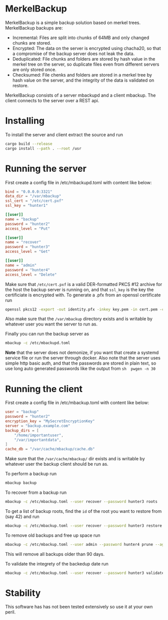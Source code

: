 # MerkelBackup

MerkelBackup is a simple backup solution based on merkel trees. MerkelBackup backups are:
* Incremental: Files are split into chunks of 64MB and only changed chunks are stored.
* Encrypted: The data on the server is encrypted using chacha20, so that a compromise of the backup server does not leak the data.
* Deduplicated: File chunks and folders are stored by hash value in the merkel tree on the server, so duplicate files even from different servers are only stored once.
* Checksumed: File chenks and folders are stored in a merkel tree by hash value on the server, and the integrity of the data is validated on restore.

MerkelBackup consists of a server mbackupd and a client mbackup. The client connects to the server over a REST api.

# Installing
To install the server and client extract the source and run
```sh
cargo build --release
cargo install --path . --root /usr
```

# Running the server
First create a config file in /etc/mbackupd.toml with content like below:
```toml
bind = "0.0.0.0:3321"
data_dir = "/var/mbackup"
ssl_cert = "/etc/cert.pxf"
ssl_key = "hunter1"

[[user]]
name = "backup"
password = "hunter2"
access_level = "Put"

[[user]]
name = "recover"
password = "hunter3"
access_level = "Get"

[[user]]
name = "admin"
password = "hunter4"
access_level = "Delete"
```

Make sure that `/etc/cert.pxf` is a valid DER-formatted PKCS #12 archive for the host the backup server is running on,
and that `ssl_key` is the key the certificiate is encrypted with. To generate a .pfx from an openssl certificate run
```sh
openssl pkcs12 -export -out identity.pfx -inkey key.pem -in cert.pem -certfile chain_certs.pem
```

Also make sure that the `/var/mbackup` directory exists and is writable by whatever user you want the server to run as.

Finally you can run the backup server as
```sh
mbackup -c /etc/mbackupd.toml
```

**Note** that the server does not demonize, if you want that create a systemd service file or run the server through docker. Also note that the server uses simple http basic auth, and that the passwords are stored in plain text, so use long auto generated passwords like the output from
``sh 
pwgen -n 30
``

# Running the client
First create a config file in /etc/mbackup.toml with content like below:
```toml
user = "backup"
password = "hunter2"
encryption_key = "MySecretEncryptionKey"
server = "backup.example.com"
backup_dirs = [
    "/home/importantuser",
    "/var/importantdata",
]
cache_db = "/var/cache/mbackup/cache.db"
```
Make sure that the `/var/cache/mbackup/` dir exists and is writable by whatever user the backup client should be run as.

To perform a backup run
```sh
mbackup backup
```

To recover from a backup run
```sh
mbackup -c /etc/mbackup.toml --user recover --password hunter3 roots
```
To get a list of backup roots, find the `id` of the root you want to restore from (say 42) and run
```sh
mbackup -c /etc/mbackup.toml --user recover --password hunter3 restore 42 -p /home/importantuser/mydir
```

To remove old backups and free up space run
```sh
mbackup -c /etc/mbackup.toml --user admin --password hunter4 prune --age 90
```
This will remove all backups older than 90 days.

To validate the integrety of the backedup date run
```sh
mbackup -c /etc/mbackup.toml --user recover --password hunter3 validate --full
```

# Stability
This software has has not been tested extensively so use it at your own peril.